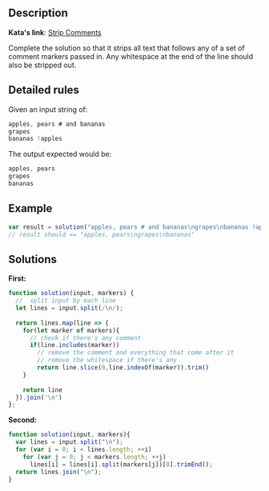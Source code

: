 ## Description

**Kata's link**: [Strip Comments](https://www.codewars.com/kata/51c8e37cee245da6b40000bd/javascript)

Complete the solution so that it strips all text that follows any of a set of comment markers passed in. Any whitespace at the end of the line should also be stripped out.


## Detailed rules

Given an input string of:

```js
apples, pears # and bananas
grapes
bananas !apples
```

The output expected would be:

```js
apples, pears
grapes
bananas
```

## Example

```js
var result = solution("apples, pears # and bananas\ngrapes\nbananas !apples", ["#", "!"])
// result should == "apples, pears\ngrapes\nbananas"
```

## Solutions

**First:**

```js
function solution(input, markers) {
  //  split input by each line
  let lines = input.split(/\n/);
  
  return lines.map(line => {
    for(let marker of markers){
      // check if there's any comment
      if(line.includes(marker))
        // remove the comment and everything that come after it
        // remove the whitespace if there's any
        return line.slice(0,line.indexOf(marker)).trim()
    }
    
    return line
  }).join('\n')
};
```

**Second:**


```js
function solution(input, markers){
  var lines = input.split("\n");
  for (var i = 0; i < lines.length; ++i)
    for (var j = 0; j < markers.length; ++j)
      lines[i] = lines[i].split(markers[j])[0].trimEnd();
  return lines.join("\n");
}
```